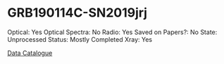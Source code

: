 # GRB190114C-SN2019jrj

Optical: Yes
Optical Spectra: No
Radio: Yes
Saved on Papers?: No
State: Unprocessed
Status: Mostly Completed
Xray: Yes

[Data Catalogue](GRB190114C-SN2019jrj%20ebba283107dc4c20b97d92aaea8c793c/Data%20Catalogue%203d2980a3acd74b2ea536c73173d9a577.csv)